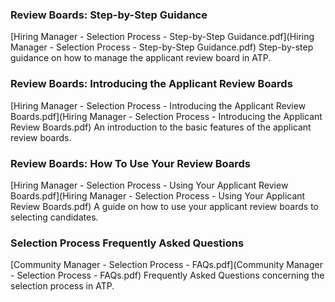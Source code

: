 ### Review Boards: Step-by-Step Guidance 
[Hiring Manager - Selection Process - Step-by-Step Guidance.pdf](Hiring Manager - Selection Process - Step-by-Step Guidance.pdf) 
Step-by-step guidance on how to manage the applicant review board in ATP. 

### Review Boards: Introducing the Applicant Review Boards 
[Hiring Manager - Selection Process - Introducing the Applicant Review Boards.pdf](Hiring Manager - Selection Process - Introducing the Applicant Review Boards.pdf) 
An introduction to the basic features of the applicant review boards. 

### Review Boards: How To Use Your Review Boards 
[Hiring Manager - Selection Process - Using Your Applicant Review Boards.pdf](Hiring Manager - Selection Process - Using Your Applicant Review Boards.pdf) 
A guide on how to use your applicant review boards to selecting candidates. 

### Selection Process Frequently Asked Questions 
[Community Manager - Selection Process - FAQs.pdf](Community Manager - Selection Process - FAQs.pdf) 
Frequently Asked Questions concerning the selection process in ATP. 
